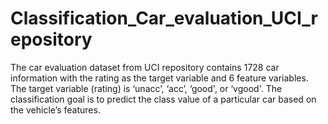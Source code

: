 # Classification_Car_evaluation_UCI_repository

The car evaluation dataset from UCI repository contains 1728 car information with the rating as the target variable
and 6 feature variables. The target variable (rating) is ‘unacc’, ‘acc’, ‘good', or ‘vgood'. The classification goal is to predict the class value of a particular car based on the vehicle’s features.

